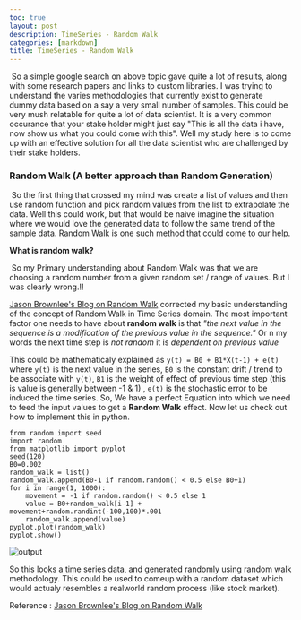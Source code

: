 ```yaml
---
toc: true
layout: post
description: TimeSeries - Random Walk
categories: [markdown]
title: TimeSeries - Random Walk
---
```

​	So a simple google search on above topic gave quite a lot of results, along with some research papers and links to custom libraries. I was trying to understand the varies methodologies that currently exist to generate dummy data based on a say a very small number of samples. This could be very mush relatable for quite a lot of data scientist.  It is a very common occurance that your stake holder might just say "This is all the data i have, now show us what you could come with this". Well my study here is to come up with an effective solution for all the data scientist who are challenged by their stake holders.

### Random Walk (A better approach than Random Generation)

​	So the first thing that crossed my mind was create a list of values and then use random function and pick random values from the list to extrapolate the data. Well this could work, but that would be naive imagine the situation where we would love the generated data to follow the same trend of the sample data. Random Walk is one such method that could come to our help. 

**What is random walk?**

​	So my Primary understanding about Random Walk was that we are choosing a random number from a given random set / range of values. But I was clearly wrong.!!

[Jason Brownlee's Blog on Random Walk](https://machinelearningmastery.com/gentle-introduction-random-walk-times-series-forecasting-python/)  corrected my basic understanding of the concept of Random Walk in Time Series domain. The most important factor one needs to have about **random walk** is that *"the next value in the sequence is a modification of the previous value in the sequence."* Or n my words the next time step is *not random* it is *dependent on previous value*

This could be mathematicaly explained as  `y(t) = B0 + B1*X(t-1) + e(t)` where  `y(t)` is the next value in the series, `B0`  is the constant drift / trend to be associate with `y(t)`, `B1` is the weight of effect of previous time step (this is value is generally between -1 & 1) , `e(t)` is the stochastic error to be induced the time series. So, We have a perfect Equation into which we need to feed the input values to get a **Random Walk** effect. Now let us check out how to implement this in python.

```(python) 
from random import seed
import random
from matplotlib import pyplot
seed(120)
B0=0.002
random_walk = list()
random_walk.append(B0-1 if random.random() < 0.5 else B0+1)
for i in range(1, 1000):
	movement = -1 if random.random() < 0.5 else 1
	value = B0+random_walk[i-1] + movement+random.randint(-100,100)*.001
	random_walk.append(value)
pyplot.plot(random_walk)
pyplot.show()
```

![output](/home/jithin/github/datapsyche.github.io/public/RandomWalk.png)

So this looks a time series data, and generated randomly using random walk methodology. This could be used to comeup with a random dataset which would actualy resembles a realworld random process (like stock market). 

Reference : [Jason Brownlee's Blog on Random Walk](https://machinelearningmastery.com/gentle-introduction-random-walk-times-series-forecasting-python/)  